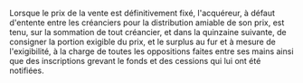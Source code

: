 Lorsque le prix de la vente est définitivement fixé, l'acquéreur, à défaut d'entente entre les créanciers pour la distribution amiable de son prix, est tenu, sur la sommation de tout créancier, et dans la quinzaine suivante, de consigner la portion exigible du prix, et le surplus au fur et à mesure de l'exigibilité, à la charge de toutes les oppositions faites entre ses mains ainsi que des inscriptions grevant le fonds et des cessions qui lui ont été notifiées.
